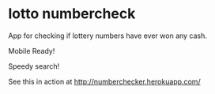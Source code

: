 # lotto numbercheck
App for checking if lottery numbers have ever won any cash.

Mobile Ready!

Speedy search!

See this in action at http://numberchecker.herokuapp.com/
